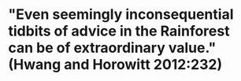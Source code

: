 # "Even seemingly inconsequential tidbits of advice in the Rainforest can be of extraordinary value." (Hwang and Horowitt 2012:232)